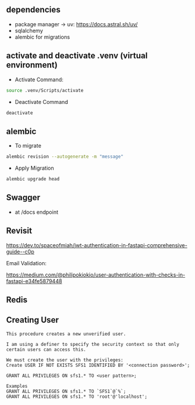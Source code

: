 
## dependencies
- package manager -> uv: https://docs.astral.sh/uv/
- sqlalchemy
- alembic for migrations


## activate and deactivate .venv (virtual environment)

- Activate Command:
```bash
source .venv/Scripts/activate
```
- Deactivate Command
```bash
deactivate
```

## alembic

- To migrate
```bash
alembic revision --autogenerate -m "message"
```

- Apply Migration
```bash
alembic upgrade head
```

## Swagger
- at /docs endpoint


## Revisit
https://dev.to/spaceofmiah/jwt-authentication-in-fastapi-comprehensive-guide--c0p 

Email Validation:

https://medium.com/@philipokiokio/user-authentication-with-checks-in-fastapi-e34fe5879448

## Redis



## Creating User
    This procedure creates a new unverified user.

    I am using a definer to specify the security context so that only certain users can access this.

    We must create the user with the privileges:
    Create USER IF NOT EXISTS SFS1 IDENTIFIED BY '<connection password>';

    GRANT ALL PRIVILEGES ON sfs1.* TO <user pattern>;

    Examples
    GRANT ALL PRIVILEGES ON sfs1.* TO `SFS1`@`%`;
    GRANT ALL PRIVILEGES ON sfs1.* TO 'root'@'localhost';